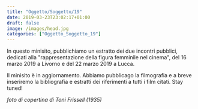 ```yaml
---
title: "Oggetto/Soggetto/19"
date: 2019-03-23T23:02:17+01:00
draft: false
image: /images/head.jpg
categories: ["Oggetto_Soggetto_19"]
---
```


In questo minisito, pubblichiamo un estratto dei due incontri pubblici, dedicati alla "rappresentazione della figura femminile nel cinema", del 16 marzo 2019 a Livorno e del 22 marzo 2019 a Lucca.

Il minisito è in aggiornamento. Abbiamo pubblicago la filmografia e a breve inseriremo la bibliografia e estratti dei riferimenti a tutti i film citati. Stay tuned!

_foto di copertina di Toni Frissell (1935)_
